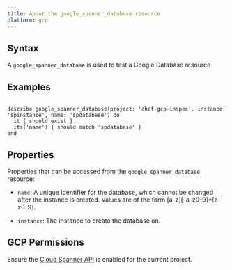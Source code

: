 ```yaml
---
title: About the google_spanner_database resource
platform: gcp
---
```


## Syntax
A `google_spanner_database` is used to test a Google Database resource

## Examples
```

describe google_spanner_database(project: 'chef-gcp-inspec', instance: 'spinstance', name: 'spdatabase') do
  it { should exist }
  its('name') { should match 'spdatabase' }
end
```

## Properties
Properties that can be accessed from the `google_spanner_database` resource:


  * `name`: A unique identifier for the database, which cannot be changed after the instance is created. Values are of the form [a-z][-a-z0-9]*[a-z0-9].

  * `instance`: The instance to create the database on.


## GCP Permissions

Ensure the [Cloud Spanner API](https://console.cloud.google.com/apis/library/spanner.googleapis.com/) is enabled for the current project.
